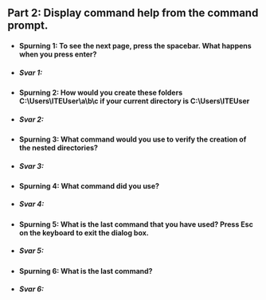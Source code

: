 ## Part 2: Display command help from the command prompt.
* #### Spurning 1: To see the next page, press the spacebar. What happens when you press enter?
* ##### Svar 1: 
* #### Spurning 2: How would you create these folders C:\Users\ITEUser\a\b\c if your current directory is C:\Users\ITEUser
* ##### Svar 2:
* #### Spurning 3: What command would you use to verify the creation of the nested directories?
* ##### Svar 3:
* #### Spurning 4: What command did you use?
* ##### Svar 4:
* #### Spurning 5: What is the last command that you have used? Press Esc on the keyboard to exit the dialog box.
* ##### Svar 5:
* #### Spurning 6: What is the last command?
* ##### Svar 6:
